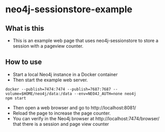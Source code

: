 # neo4j-sessionstore-example

## What is this
- This is an example web page that uses neo4j-sessionstore to store a session with a pageview counter.

## How to use
- Start a local Neo4j instance in a Docker container
- Then start the example web server.
```
docker --publish=7474:7474 --publish=7687:7687 --volume=$HOME/neo4j/data:/data --env=NEO4J_AUTH=none neo4j
npm start
```

- Then open a web browser and go to http://localhost:8081/
- Reload the page to increase the page counter.
- You can verify in the Neo4j browser at http://localhost:7474/browser/  that there is a session and page view counter
